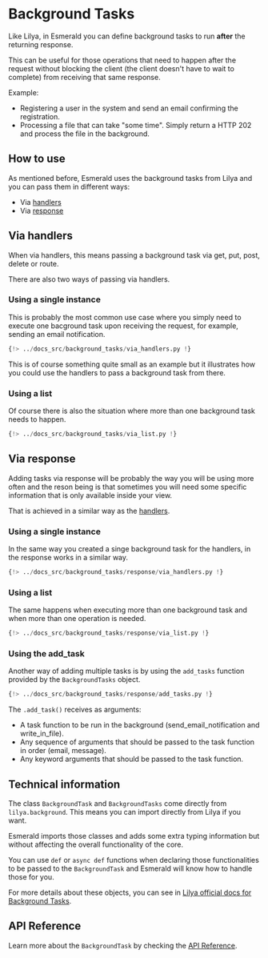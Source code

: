# Background Tasks

Like Lilya, in Esmerald you can define background tasks to run **after** the returning response.

This can be useful for those operations that need to happen after the request without blocking the
client (the client doesn't have to wait to complete) from receiving that same response.

Example:

* Registering a user in the system and send an email confirming the registration.
* Processing a file that can take "some time". Simply return a HTTP 202 and process the file in the
background.


## How to use

As mentioned before, Esmerald uses the background tasks from Lilya and you can pass them in
different ways:

* Via [handlers](#via-handlers)
* Via [response](#via-response)

## Via handlers

When via handlers, this means passing a background task via get, put, post, delete or route.

There are also two ways of passing via handlers.

### Using a single instance

This is probably the most common use case where you simply need to execute one bacground task upon
receiving the request, for example, sending an email notification.

```python hl_lines="18"
{!> ../docs_src/background_tasks/via_handlers.py !}
```

This is of course something quite small as an example but it illustrates how you could use the
handlers to pass a background task from there.

### Using a list

Of course there is also the situation where more than one background task needs to happen.

```python hl_lines="27-32"
{!> ../docs_src/background_tasks/via_list.py !}
```

## Via response

Adding tasks via response will be probably the way you will be using more often and the reson being
is that sometimes you will need some specific information that is only available inside your view.

That is achieved in a similar way as the [handlers](#via-handlers).

### Using a single instance

In the same way you created a singe background task for the handlers, in the response works in a
similar way.

```python hl_lines="22-26"
{!> ../docs_src/background_tasks/response/via_handlers.py !}
```

### Using a list

The same happens when executing more than one background task and when more than one operation is
needed.

```python hl_lines="30-39"
{!> ../docs_src/background_tasks/response/via_list.py !}
```

### Using the add_task

Another way of adding multiple tasks is by using the `add_tasks` function provided by the
`BackgroundTasks` object.

```python hl_lines="28-32"
{!> ../docs_src/background_tasks/response/add_tasks.py !}
```

The `.add_task()` receives as arguments:

* A task function to be run in the background (send_email_notification and write_in_file).
* Any sequence of arguments that should be passed to the task function in order (email, message).
* Any keyword arguments that should be passed to the task function.


## Technical information

The class `BackgroundTask` and `BackgroundTasks` come directly from `lilya.background`. This
means you can import directly from Lilya if you want.

Esmerald imports those classes and adds some extra typing information but without affecting the
overall functionality of the core.

You can use `def` or `async def` functions when declaring those functionalities to be passed to
the `BackgroundTask` and Esmerald will know how to handle those for you.

For more details about these objects, you can see in
[Lilya official docs for Background Tasks](https://www.lilya.dev/tasks/).

## API Reference

Learn more about the `BackgroundTask` by checking the [API Reference](./references/background.md).
